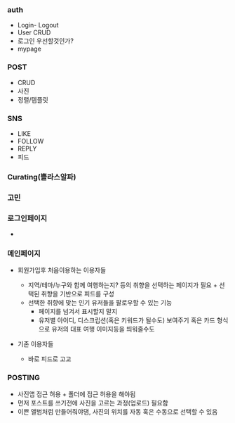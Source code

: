 ### auth

- Login- Logout
- User CRUD
- 로그인 우선할것인가?
- mypage

### POST

- CRUD
- 사진
- 정렬/템플릿

### SNS

- LIKE
- FOLLOW
- REPLY
- 피드

### Curating(쁠라스알파)





### 고민

### 로그인페이지

- 

### 메인페이지

- 회원가입후 처음이용하는 이용자들
  - 지역/테마/누구와 함께 여행하는지? 등의 취향을 선택하는 페이지가 필요 + 선택된 취향을 기반으로 피드를 구성
  - 선택한 취향에 맞는 인기 유저들을 팔로우할 수 있는 기능
    - 페이지를 넘겨서 표시할지 말지
    - 유저별 아이디, 디스크립션(혹은 키워드가 될수도) 보여주기 혹은 카드 형식으로 유저의 대표 여행 이미지등을 띄워줄수도

- 기존 이용자들
  - 바로 피드로 고고

### POSTING

- 사진앱 접근 허용 + 폴더에 접근 허용을 해야됨
- 먼저 포스트를 쓰기전에 사진을 고르는 과정(업로드) 필요함
- 이쁜 앨범처럼 만들어줘야댐, 사진의 위치를 자동 혹은 수동으로 선택할 수 있음